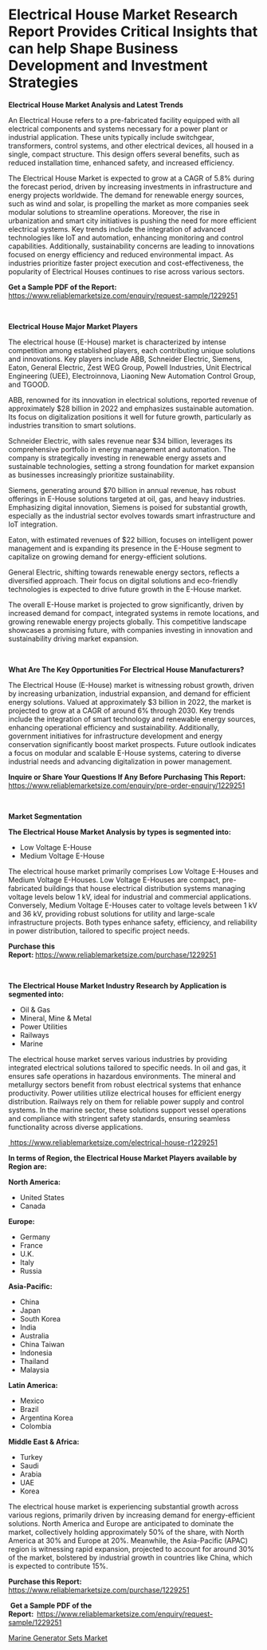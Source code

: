 <p><h1>Electrical House Market Research Report Provides Critical Insights that can help Shape Business Development and Investment Strategies</h1></p><p><strong>Electrical House Market Analysis and Latest Trends</strong></p>
<p><p>An Electrical House refers to a pre-fabricated facility equipped with all electrical components and systems necessary for a power plant or industrial application. These units typically include switchgear, transformers, control systems, and other electrical devices, all housed in a single, compact structure. This design offers several benefits, such as reduced installation time, enhanced safety, and increased efficiency.</p><p>The Electrical House Market is expected to grow at a CAGR of 5.8% during the forecast period, driven by increasing investments in infrastructure and energy projects worldwide. The demand for renewable energy sources, such as wind and solar, is propelling the market as more companies seek modular solutions to streamline operations. Moreover, the rise in urbanization and smart city initiatives is pushing the need for more efficient electrical systems. Key trends include the integration of advanced technologies like IoT and automation, enhancing monitoring and control capabilities. Additionally, sustainability concerns are leading to innovations focused on energy efficiency and reduced environmental impact. As industries prioritize faster project execution and cost-effectiveness, the popularity of Electrical Houses continues to rise across various sectors.</p></p>
<p><strong>Get a Sample PDF of the Report:&nbsp;</strong> <a href="https://www.reliablemarketsize.com/enquiry/request-sample/1229251?utm_campaign=2626&utm_medium=2&utm_source=Github&utm_content=ia&utm_term=07042025&utm_id=electrical-house">https://www.reliablemarketsize.com/enquiry/request-sample/1229251</a></p>
<p>&nbsp;</p>
<p><strong>Electrical House Major Market Players</strong></p>
<p><p>The electrical house (E-House) market is characterized by intense competition among established players, each contributing unique solutions and innovations. Key players include ABB, Schneider Electric, Siemens, Eaton, General Electric, Zest WEG Group, Powell Industries, Unit Electrical Engineering (UEE), Electroinnova, Liaoning New Automation Control Group, and TGOOD.</p><p>ABB, renowned for its innovation in electrical solutions, reported revenue of approximately $28 billion in 2022 and emphasizes sustainable automation. Its focus on digitalization positions it well for future growth, particularly as industries transition to smart solutions.</p><p>Schneider Electric, with sales revenue near $34 billion, leverages its comprehensive portfolio in energy management and automation. The company is strategically investing in renewable energy assets and sustainable technologies, setting a strong foundation for market expansion as businesses increasingly prioritize sustainability.</p><p>Siemens, generating around $70 billion in annual revenue, has robust offerings in E-House solutions targeted at oil, gas, and heavy industries. Emphasizing digital innovation, Siemens is poised for substantial growth, especially as the industrial sector evolves towards smart infrastructure and IoT integration.</p><p>Eaton, with estimated revenues of $22 billion, focuses on intelligent power management and is expanding its presence in the E-House segment to capitalize on growing demand for energy-efficient solutions.</p><p>General Electric, shifting towards renewable energy sectors, reflects a diversified approach. Their focus on digital solutions and eco-friendly technologies is expected to drive future growth in the E-House market.</p><p>The overall E-House market is projected to grow significantly, driven by increased demand for compact, integrated systems in remote locations, and growing renewable energy projects globally. This competitive landscape showcases a promising future, with companies investing in innovation and sustainability driving market expansion.</p></p>
<p>&nbsp;</p>
<p><strong>What Are The Key Opportunities For Electrical House Manufacturers?</strong></p>
<p><p>The Electrical House (E-House) market is witnessing robust growth, driven by increasing urbanization, industrial expansion, and demand for efficient energy solutions. Valued at approximately $3 billion in 2022, the market is projected to grow at a CAGR of around 6% through 2030. Key trends include the integration of smart technology and renewable energy sources, enhancing operational efficiency and sustainability. Additionally, government initiatives for infrastructure development and energy conservation significantly boost market prospects. Future outlook indicates a focus on modular and scalable E-House systems, catering to diverse industrial needs and advancing digitalization in power management.</p></p>
<p><strong>Inquire or Share Your Questions If Any Before Purchasing This Report:</strong> <a href="https://www.reliablemarketsize.com/enquiry/pre-order-enquiry/1229251?utm_campaign=2626&utm_medium=2&utm_source=Github&utm_content=ia&utm_term=07042025&utm_id=electrical-house">https://www.reliablemarketsize.com/enquiry/pre-order-enquiry/1229251</a></p>
<p>&nbsp;</p>
<p><strong>Market Segmentation</strong></p>
<p><strong>The Electrical House Market Analysis by types is segmented into:</strong></p>
<p><ul><li>Low Voltage E-House</li><li>Medium Voltage E-House</li></ul></p>
<p><p>The electrical house market primarily comprises Low Voltage E-Houses and Medium Voltage E-Houses. Low Voltage E-Houses are compact, pre-fabricated buildings that house electrical distribution systems managing voltage levels below 1 kV, ideal for industrial and commercial applications. Conversely, Medium Voltage E-Houses cater to voltage levels between 1 kV and 36 kV, providing robust solutions for utility and large-scale infrastructure projects. Both types enhance safety, efficiency, and reliability in power distribution, tailored to specific project needs.</p></p>
<p><strong>Purchase this Report:&nbsp;</strong><a href="https://www.reliablemarketsize.com/purchase/1229251?utm_campaign=2626&utm_medium=2&utm_source=Github&utm_content=ia&utm_term=07042025&utm_id=electrical-house">https://www.reliablemarketsize.com/purchase/1229251</a></p>
<p>&nbsp;</p>
<p><strong>The Electrical House Market Industry Research by Application is segmented into:</strong></p>
<p><ul><li>Oil & Gas</li><li>Mineral, Mine & Metal</li><li>Power Utilities</li><li>Railways</li><li>Marine</li></ul></p>
<p><p>The electrical house market serves various industries by providing integrated electrical solutions tailored to specific needs. In oil and gas, it ensures safe operations in hazardous environments. The mineral and metallurgy sectors benefit from robust electrical systems that enhance productivity. Power utilities utilize electrical houses for efficient energy distribution. Railways rely on them for reliable power supply and control systems. In the marine sector, these solutions support vessel operations and compliance with stringent safety standards, ensuring seamless functionality across diverse applications.</p></p>
<p><a href="https://www.reliablemarketsize.com/electrical-house-r1229251?utm_campaign=2626&utm_medium=2&utm_source=Github&utm_content=ia&utm_term=07042025&utm_id=electrical-house">&nbsp;https://www.reliablemarketsize.com/electrical-house-r1229251</a></p>
<p><strong>In terms of Region, the Electrical House Market Players available by Region are:</strong></p>
<p>
    <p> <strong> North America: </strong>
        <ul>
            <li>United States</li>
            <li>Canada</li>
        </ul>
        </p> 
    <p> <strong> Europe: </strong>
        <ul>
            <li>Germany</li>
            <li>France</li>
            <li>U.K.</li>
            <li>Italy</li>
            <li>Russia</li>
        </ul>
        </p> 
    <p> <strong> Asia-Pacific: </strong>
        <ul>
            <li>China</li>
            <li>Japan</li>
            <li>South Korea</li>
            <li>India</li>
            <li>Australia</li>
            <li>China Taiwan</li>
            <li>Indonesia</li>
            <li>Thailand</li>
            <li>Malaysia</li>
        </ul>
        </p> 
    <p> <strong> Latin America: </strong>
        <ul>
            <li>Mexico</li>
            <li>Brazil</li>
            <li>Argentina Korea</li>
            <li>Colombia</li>
        </ul>
        </p> 
    <p> <strong> Middle East & Africa: </strong>
        <ul>
            <li>Turkey</li>
            <li>Saudi</li>
            <li>Arabia</li>
            <li>UAE</li>
            <li>Korea</li>
        </ul>
    </p>
    </p>
<p><p>The electrical house market is experiencing substantial growth across various regions, primarily driven by increasing demand for energy-efficient solutions. North America and Europe are anticipated to dominate the market, collectively holding approximately 50% of the share, with North America at 30% and Europe at 20%. Meanwhile, the Asia-Pacific (APAC) region is witnessing rapid expansion, projected to account for around 30% of the market, bolstered by industrial growth in countries like China, which is expected to contribute 15%.</p></p>
<p><strong>Purchase this Report: </strong><a href="https://www.reliablemarketsize.com/purchase/1229251?utm_campaign=2626&utm_medium=2&utm_source=Github&utm_content=ia&utm_term=07042025&utm_id=electrical-house">https://www.reliablemarketsize.com/purchase/1229251</a></p>
<p>&nbsp;<strong>Get a Sample PDF of the Report:&nbsp;&nbsp;</strong><a href="https://www.reliablemarketsize.com/enquiry/request-sample/1229251?utm_campaign=2626&utm_medium=2&utm_source=Github&utm_content=ia&utm_term=07042025&utm_id=electrical-house">https://www.reliablemarketsize.com/enquiry/request-sample/1229251</a></p>
<p><strong></strong></p>
<p><p><a href="https://github.com/ccreola81/Market-Research-Report-List-1/blob/main/marine-generator-sets-market.md?utm_campaign=2626&utm_medium=2&utm_source=Github&utm_content=ia&utm_term=07042025&utm_id=electrical-house">Marine Generator Sets Market</a></p></p>